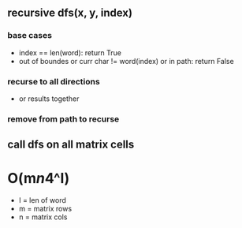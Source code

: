 ## recursive dfs(x, y, index)

### base cases

- index == len(word): return True
- out of boundes or curr char != word(index) or in path: return False

### recurse to all directions

- or results together

### remove from path to recurse

## call dfs on all matrix cells

# O(m*n*4^l)

- l = len of word
- m = matrix rows
- n = matrix cols
